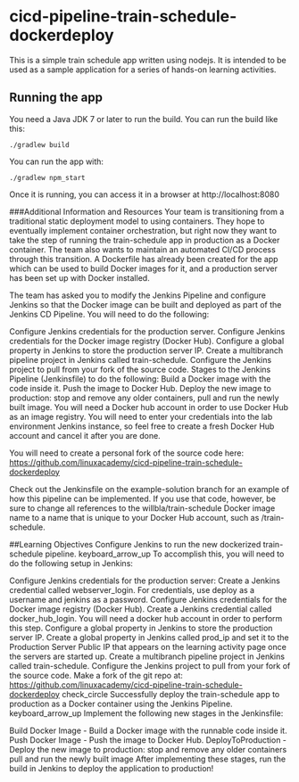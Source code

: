 # cicd-pipeline-train-schedule-dockerdeploy

This is a simple train schedule app written using nodejs. It is intended to be used as a sample application for a series of hands-on learning activities.

## Running the app

You need a Java JDK 7 or later to run the build. You can run the build like this:

    ./gradlew build

You can run the app with:

    ./gradlew npm_start

Once it is running, you can access it in a browser at http://localhost:8080

###Additional Information and Resources
Your team is transitioning from a traditional static deployment model to using containers. They hope to eventually implement container orchestration, but right now they want to take the step of running the train-schedule app in production as a Docker container. The team also wants to maintain an automated CI/CD process through this transition. A Dockerfile has already been created for the app which can be used to build Docker images for it, and a production server has been set up with Docker installed.

The team has asked you to modify the Jenkins Pipeline and configure Jenkins so that the Docker image can be built and deployed as part of the Jenkins CD Pipeline. You will need to do the following:

Configure Jenkins credentials for the production server.
Configure Jenkins credentials for the Docker image registry (Docker Hub).
Configure a global property in Jenkins to store the production server IP.
Create a multibranch pipeline project in Jenkins called train-schedule.
Configure the Jenkins project to pull from your fork of the source code.
Stages to the Jenkins Pipeline (Jenkinsfile) to do the following:
Build a Docker image with the code inside it.
Push the image to Docker Hub.
Deploy the new image to production: stop and remove any older containers, pull and run the newly built image.
You will need a Docker hub account in order to use Docker Hub as an image registry. You will need to enter your credentials into the lab environment Jenkins instance, so feel free to create a fresh Docker Hub account and cancel it after you are done.

You will need to create a personal fork of the source code here: https://github.com/linuxacademy/cicd-pipeline-train-schedule-dockerdeploy

Check out the Jenkinsfile on the example-solution branch for an example of how this pipeline can be implemented. If you use that code, however, be sure to change all references to the willbla/train-schedule Docker image name to a name that is unique to your Docker Hub account, such as <your Docker Hub username>/train-schedule.

##Learning Objectives
Configure Jenkins to run the new dockerized train-schedule pipeline.
keyboard_arrow_up
To accomplish this, you will need to do the following setup in Jenkins:

Configure Jenkins credentials for the production server:
Create a Jenkins credential called webserver_login. For credentials, use deploy as a username and jenkins as a password.
Configure Jenkins credentials for the Docker image registry (Docker Hub).
Create a Jenkins credential called docker_hub_login. You will need a docker hub account in order to perform this step.
Configure a global property in Jenkins to store the production server IP.
Create a global property in Jenkins called prod_ip and set it to the Production Server Public IP that appears on the learning activity page once the servers are started up.
Create a multibranch pipeline project in Jenkins called train-schedule.
Configure the Jenkins project to pull from your fork of the source code.
Make a fork of the git repo at: https://github.com/linuxacademy/cicd-pipeline-train-schedule-dockerdeploy
check_circle
Successfully deploy the train-schedule app to production as a Docker container using the Jenkins Pipeline.
keyboard_arrow_up
Implement the following new stages in the Jenkinsfile:

Build Docker Image - Build a Docker image with the runnable code inside it.
Push Docker Image - Push the image to Docker Hub.
DeployToProduction - Deploy the new image to production:
stop and remove any older containers
pull and run the newly built image
After implementing these stages, run the build in Jenkins to deploy the application to production!
